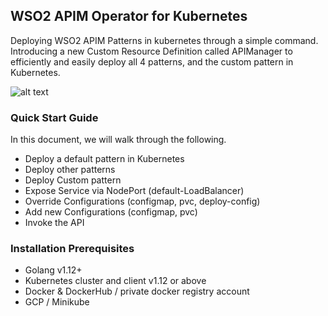 ## WSO2 APIM Operator for Kubernetes

Deploying WSO2 APIM Patterns in kubernetes through a simple command. Introducing a new Custom Resource Definition called APIManager to efficiently and easily deploy all 4 patterns, and the custom pattern in Kubernetes.

![alt text](https://lh3.googleusercontent.com/-SDgiNAZzsD4/XhbH_LXDBRI/AAAAAAAADOI/Ani2mUSrfMI6yqJcIlYoXoQxmtKMdyxtwCLcBGAsYHQ/s0/pic1.png "K8S CRD workflow")

### Quick Start Guide

In this document, we will walk through the following.
* Deploy a default pattern in Kubernetes
* Deploy other patterns
* Deploy Custom pattern
* Expose Service via NodePort (default-LoadBalancer)
* Override Configurations (configmap, pvc, deploy-config)
* Add new Configurations (configmap, pvc)
* Invoke the API

### Installation Prerequisites
* Golang v1.12+
* Kubernetes cluster and client v1.12 or above
* Docker & DockerHub / private docker registry account
* GCP / Minikube
